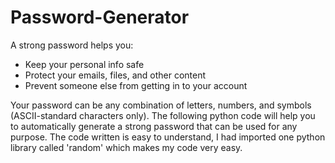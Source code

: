 # Password-Generator
A strong password helps you:  
  - Keep your personal info safe 
  - Protect your emails, files, and other content 
  - Prevent someone else from getting in to your account

Your password can be any combination of letters, numbers, and symbols (ASCII-standard characters only).
The following python code will help you to automatically generate a strong password that can be used for any purpose.
The code written is easy to understand, I had imported one python library called 'random' which makes my code very easy.
